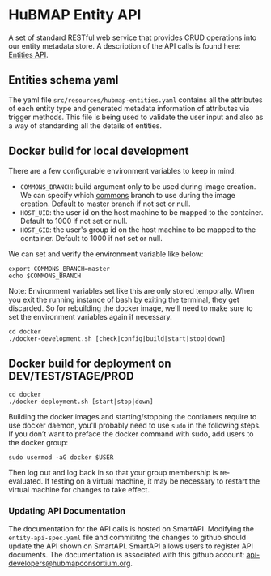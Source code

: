 # HuBMAP Entity API

A set of standard RESTful web service that provides CRUD operations into our entity metadata store. A description of the API calls is found here: [Entities API](https://smart-api.info/ui/0065e419668f3336a40d1f5ab89c6ba3).

## Entities schema yaml

The yaml file `src/resources/hubmap-entities.yaml` contains all the attributes of each entity type and generated metadata information of attributes via trigger methods. This file is being used to validate the user input and also as a way of standarding all the details of entities.


## Docker build for local development

There are a few configurable environment variables to keep in mind:

- `COMMONS_BRANCH`: build argument only to be used during image creation. We can specify which [commons](https://github.com/hubmapconsortium/commons) branch to use during the image creation. Default to master branch if not set or null.
- `HOST_UID`: the user id on the host machine to be mapped to the container. Default to 1000 if not set or null.
- `HOST_GID`: the user's group id on the host machine to be mapped to the container. Default to 1000 if not set or null.

We can set and verify the environment variable like below:

````
export COMMONS_BRANCH=master
echo $COMMONS_BRANCH
````

Note: Environment variables set like this are only stored temporally. When you exit the running instance of bash by exiting the terminal, they get discarded. So for rebuilding the docker image, we'll need to make sure to set the environment variables again if necessary.

```
cd docker
./docker-development.sh [check|config|build|start|stop|down]
```

## Docker build for deployment on DEV/TEST/STAGE/PROD

```
cd docker
./docker-deployment.sh [start|stop|down]
```

Building the docker images and starting/stopping the contianers require to use docker daemon, you'll probably need to use `sudo` in the following steps. If you don’t want to preface the docker command with sudo, add users to the docker group:

````
sudo usermod -aG docker $USER
````

Then log out and log back in so that your group membership is re-evaluated. If testing on a virtual machine, it may be necessary to restart the virtual machine for changes to take effect.

### Updating API Documentation

The documentation for the API calls is hosted on SmartAPI. Modifying the `entity-api-spec.yaml` file and commititng the changes to github should update the API shown on SmartAPI. SmartAPI allows users to register API documents.  The documentation is associated with this github account: api-developers@hubmapconsortium.org.
